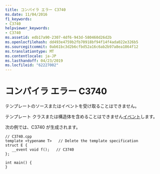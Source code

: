 ```yaml
---
title: コンパイラ エラー C3740
ms.date: 11/04/2016
f1_keywords:
- C3740
helpviewer_keywords:
- C3740
ms.assetid: edb17a90-2307-4df6-943d-580460d26d2b
ms.openlocfilehash: dd493e4759b2fb70918bf94f14f4ada022e326b5
ms.sourcegitcommit: 0ab61bc3d2b6cfbd52a16c6ab2b97a8ea1864f12
ms.translationtype: MT
ms.contentlocale: ja-JP
ms.lasthandoff: 04/23/2019
ms.locfileid: "62227002"
---
```

# <a name="compiler-error-c3740"></a>コンパイラ エラー C3740

テンプレートのソースまたはイベントを受け取ることはできません。

テンプレート クラスまたは構造体を含めることはできません[イベント](../../cpp/event-handling.md)します。

次の例では、C3740 が生成されます。

```
// C3740.cpp
template <typename T>   // Delete the template specification
struct E {
   __event void f();   // C3740
};

int main() {
}
```